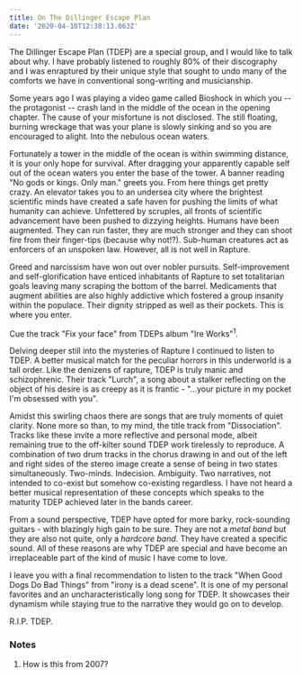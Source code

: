 ```yaml
---
title: On The Dillinger Escape Plan
date: '2020-04-10T12:38:13.063Z'
---
```


The Dillinger Escape Plan (TDEP) are a special group, and I would like to
talk about why. I have probably listened to roughly 80% of their discography
and I was enraptured by their unique style that sought to undo many of the
comforts we have in conventional song-writing and musicianship.

Some years ago I was playing a video game called Bioshock in which you -- the
protagonist -- crash land in the middle of the ocean in the opening chapter.
The cause of your misfortune is not disclosed. The still floating, burning
wreckage that was your plane is slowly sinking and so you are encouraged to
alight. Into the nebulous ocean waters.

Fortunately a tower in the middle of the ocean is within swimming distance,
it is your only hope for survival. After dragging your apparently capable
self out of the ocean waters you enter the base of the tower. A banner
reading "No gods or kings. Only man." greets you. From here things get pretty
crazy. An elevator takes you to an undersea city where the brightest
scientific minds have created a safe haven for pushing the limits of what
humanity can achieve. Unfettered by scruples, all fronts of scientific
advancement have been pushed to dizzying heights. Humans have been augmented.
They can run faster, they are much stronger and they can shoot fire from
their finger-tips (because why not!?). Sub-human creatures act as enforcers
of an unspoken law. However, all is not well in Rapture.

Greed and narcissism have won out over nobler pursuits. Self-improvement and
self-glorification have enticed inhabitants of Rapture to set totalitarian
goals leaving many scraping the bottom of the barrel. Medicaments that
augment abilities are also highly addictive which fostered a group insanity
within the populace. Their dignity stripped as well as their pockets. This is
where you enter.

Cue the track "Fix your face" from TDEPs album "Ire Works"<sup>1</sup>.

Delving deeper still into the mysteries of Rapture I continued to listen to
TDEP. A better musical match for the peculiar horrors in this underworld is a
tall order. Like the denizens of rapture, TDEP is truly manic and
schizophrenic. Their track "Lurch", a song about a stalker reflecting on the
object of his desire is as creepy as it is frantic - "...your picture in my pocket I'm obsessed
with you".

Amidst this swirling chaos there are songs that are truly moments of quiet
clarity. None more so than, to my mind, the title track from "Dissociation".
Tracks like these invite a more reflective and personal mode, albeit
remaining true to the off-kilter sound TDEP work tirelessly to reproduce. A
combination of two drum tracks in the chorus drawing in and out of the left
and right sides of the stereo image create a sense of being in two states
simultaneously. Two-minds. Indecision. Ambiguity. Two narratives, not
intended to co-exist but somehow co-existing regardless. I have not heard a
better musical representation of these concepts which speaks to the maturity
TDEP achieved later in the bands career.

From a sound perspective, TDEP have opted for more barky, rock-sounding
guitars - with blazingly high gain to be sure. They are not a _metal band_ but
they are also not quite, only a _hardcore band_. They have created a specific
sound. All of these reasons are why TDEP are special and have become an
irreplaceable part of the kind of music I have come to love.

I leave you with a final recommendation to listen to the track "When Good
Dogs Do Bad Things" from "irony is a dead scene". It is one of my personal
favorites and an uncharacteristically long song for TDEP. It showcases their
dynamism while staying true to the narrative they would go on to develop.

R.I.P. TDEP.

### Notes

1. How is this from 2007?
